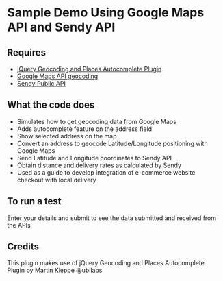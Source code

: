 # Sample Demo Using Google Maps API and Sendy API
## Requires
* [jQuery Geocoding and Places Autocomplete Plugin](https://github.com/ubilabs/geocomplete)
* [Google Maps API geocoding](https://developers.google.com/maps/documentation/geocoding/overview)
* [Sendy Public API](https://sendypublicapi.docs.apiary.io/)

## What the code does
* Simulates how to get geocoding data from Google Maps
* Adds autocomplete feature on the address field
* Show selected address on the map
* Convert an address to geocode Latitude/Longitude positioning with Google Maps
* Send Latitude and Longitude coordinates to Sendy API
* Obtain distance and delivery rates as calculated by Sendy
* Used as a guide to develop integration of e-commerce website checkout with local delivery

## To run a test 
Enter your details and submit to see the data submitted and received from the APIs

## Credits
This plugin makes use of jQuery Geocoding and Places Autocomplete Plugin by Martin Kleppe @ubilabs
